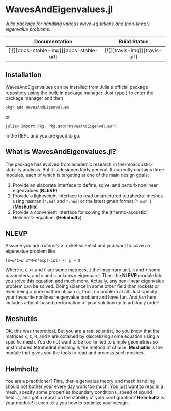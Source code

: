 # WavesAndEigenvalues.jl

*Julia package for handling various wave-equations and (non-linear) eigenvalue problems.*

| **Documentation**                                                               | **Build Status**                                                                                |
|:-------------------------------------------------------------------------------:|:-----------------------------------------------------------------------------------------------:|
| [![][docs-stable-img]][docs-stable-url] | [![][travis-img]][travis-url] |

## Installation

WavesAndEigenvalues can be installed from Julia's official package repository using the built-in package manager. Just type `]` to enter the package manager and then
```
pkg> add WavesAndEigenvalues
```
or
```julia-repl
julia> import Pkg; Pkg.add("WavesAndEigenvalues")
```
in the REPL and you are good to go.


## What is WavesAndEigenvalues.jl?
The package has evolved from academic research in thermoacoustic-stability analysis. But it is designed fairly general. It currently contains three modules, each of which is targeting at one of the main design goals:

1. Provide an elaborate interface to define, solve, and perturb nonlinear eigenvalues (**NLEVP**)
2. Provide a lightweight interface to read unstructured tetrahedral meshes using nastran (`*.bdf` and `*.nas`) or the latest gmsh format (`*.msh `). (**Meshutils**)
3. Provide a convenient interface for solving the (thermo-acoustic) Helmholtz equation. (**Helmholtz**)

## NLEVP
Assume you are a *literally* a rocket scientist and you want to solve an eigenvalue problem like
```
[K+ω*C+ω^2*M+n*exp(-iωτ) F] p = 0
```
Where `K`, `C`, `M`, and `F` are some matrices, `i` the imaginary unit, `n` and `τ` some parameters, and `ω` and `p` unknown eigenpairs.
Then the **NLEVP** module lets you solve this equation and much more. Actually, any non-linear eigenvalue problem can be solved. Doing science in some other field than rockets or even being a pure mathematician is, thus, no problem at all. Just specify your favourite nonlinear eigenvalue problem and have fun. And *fun* here includes adjoint-based perturbation of your solution up to arbitrary order!  

## Meshutils
OK, this was theoretical. But you are a real scientist, so you know that the matrices `K`, `C`, `M`, and `F` are obtained by discretizing some equation using a specific mesh. You do not want to be too limited to simple geometries so unstructured tetrahedral meshing is the method of choice.  **Meshutils** is the module that gives you the tools to read and process such meshes.

## Helmholtz
You are a practitioner? Fine, then eigenvalue theory and mesh handling should not bother your every day work too much.
You just want to read in a mesh, specify some properties (boundary conditions, speed of sound field...), and get a report on
the stability of your configuration? **Helmholtz** is your module! It even tells you how to optimize your design.

